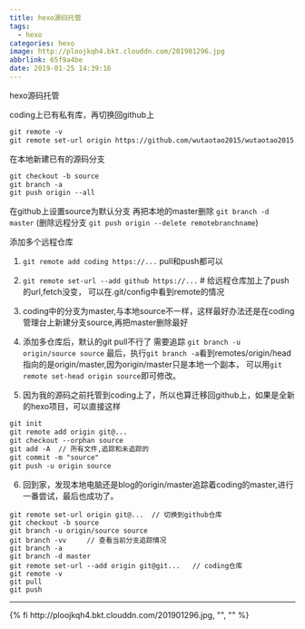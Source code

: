 ```yaml
---
title: hexo源码托管
tags:
  - hexo
categories: hexo
image: http://ploojkqh4.bkt.clouddn.com/201901296.jpg
abbrlink: 65f9a4be
date: 2019-01-25 14:39:16
---
```

<p class="description">hexo源码托管</p>
<!-- more -->

coding上已有私有库，再切换回github上
```txt
git remote -v
git remote set-url origin https://github.com/wutaotao2015/wutaotao2015.github.io.git
```

在本地新建已有的源码分支
```txt
git checkout -b source
git branch -a
git push origin --all
```
在github上设置source为默认分支
再把本地的master删除
`git branch -d master`
(删除远程分支 `git push origin --delete remotebranchname`)

添加多个远程仓库

1. `git remote add coding https://...`
	pull和push都可以
2. `git remote set-url --add github https://...`  # 给远程仓库加上了push的url,fetch没变，
可以在.git/config中看到remote的情况
3. coding中的分支为master,与本地source不一样，这样最好办法还是在coding管理台上新建分支source,再把master删除最好
4. 添加多仓库后，默认的git pull不行了
需要追踪
`git branch -u origin/source source`
最后，执行`git branch -a`看到remotes/origin/head指向的是origin/master,因为origin/master只是本地一个副本，
可以用`git remote set-head origin source`即可修改。

5. 因为我的源码之前托管到coding上了，所以也算迁移回github上，如果是全新的hexo项目，可以直接这样
```txt
git init
git remote add origin git@...
git checkout --orphan source
git add -A  // 所有文件,追踪和未追踪的
git commit -m "source"
git push -u origin source
```
6. 回到家，发现本地电脑还是blog的origin/master追踪着coding的master,进行一番尝试，最后也成功了。
```
git remote set-url origin git@...  // 切换到github仓库
git checkout -b source
git branch -u origin/source source
git branch -vv     // 查看当前分支追踪情况
git branch -a
git branch -d master
git remote set-url --add origin git@git...   // coding仓库
git remote -v
git pull
git push
```
<hr />
{% fi http://ploojkqh4.bkt.clouddn.com/201901296.jpg, "", "" %}
